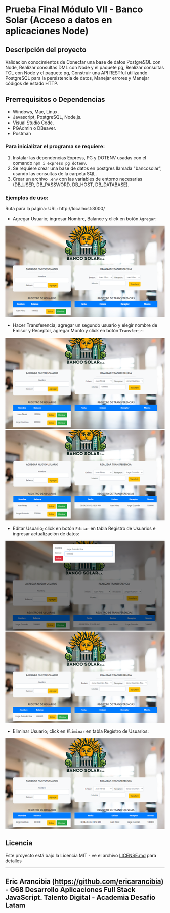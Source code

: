 # Prueba Final Módulo VII - Banco Solar (Acceso a datos en aplicaciones Node)

## Descripción del proyecto

Validación conocimientos de Conectar una base de datos PostgreSQL con Node, Realizar consultas DML con Node y el paquete pg, Realizar consultas TCL con Node y el paquete pg, Construir una API RESTful utilizando PostgreSQL para la persistencia de datos, Manejar errores y Manejar códigos de estado HTTP.

## Prerrequisitos o Dependencias
- Windows, Mac, Linux.
- Javascript, PostgreSQL, Node.js.
- Visual Studio Code.
- PGAdmin o DBeaver.
- Postman

### Para inicializar el programa se requiere:

1. Instalar las dependencias Express, PG y DOTENV usadas con el comando `npm i express pg dotenv`.
2. Se requiere crear una base de datos en postgres llamada "bancosolar", usando las consultas de la carpeta SQL.
3. Crear un archivo `.env` con las variables de entorno necesarias (DB_USER, DB_PASSWORD, DB_HOST, DB_DATABASE).

### Ejemplos de uso:

Ruta para la página:
URL: http://localhost:3000/

- Agregar Usuario; ingresar Nombre, Balance y click en botón `Agregar`:

![Imagen](/assets/img/agregar.png)

- Hacer Transferencia; agregar un segundo usuario y elegir nombre de Emisor y Receptor, agregar Monto y click en botón `Transferir`:

![Imagen](/assets/img/transferencia1.png)
![Imagen](/assets/img/transferencia2.png)

- Editar Usuario; click en botón `Editar` en tabla Registro de Usuarios e ingresar actualización de datos:

![Imagen](/assets/img/editar1.png)
![Imagen](/assets/img/editar2.png)

- Eliminar Usuario; click en `Eliminar` en tabla Registro de Usuarios:

![Imagen](/assets/img/eliminar.png)

## Licencia

Este proyecto está bajo la Licencia MIT - ve el archivo [LICENSE.md](LICENSE) para detalles

---

## Eric Arancibia (https://github.com/ericarancibia) - G68 Desarrollo Aplicaciones Full Stack JavaScript. Talento Digital - Academia Desafío Latam